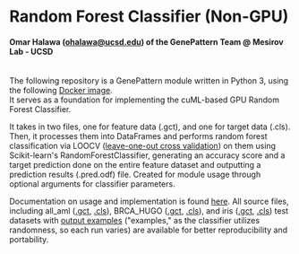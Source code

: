 # Random Forest Classifier (Non-GPU)
#### Omar Halawa (ohalawa@ucsd.edu) of the GenePattern Team @ Mesirov Lab - UCSD
\
The following repository is a GenePattern module written in Python 3, using the following [Docker image](https://hub.docker.com/layers/omarhalawa/randomforest/1.0/images/sha256-995d424aa0fa77f608aaa5575faafad6cea966a377fdb8dd51e9144e74f7ff21?context=repo). 
\
It serves as a foundation for implementing the cuML-based GPU Random Forest Classifier.

It takes in two files, one for feature data (.gct), and one for target data (.cls). Then, it processes them into DataFrames and performs random forest classification via LOOCV ([leave-one-out cross validation](https://towardsdatascience.com/cross-validation-explained-evaluating-estimator-performance-e51e5430ff85)) on them using Scikit-learn's RandomForestClassifier, generating an accuracy score and a target prediction done on the entire feature dataset and outputting a prediction results (.pred.odf) file. Created for module usage through optional arguments for classifier parameters.

Documentation on usage and implementation is found [here](https://github.com/omarhalawa3301/randomforest/blob/main/docs/tutorial.md).
All source files, including all_aml ([.gct](https://github.com/omarhalawa3301/randomforest/blob/main/data/all_aml_train.gct), [.cls](https://github.com/omarhalawa3301/randomforest/blob/main/data/all_aml_train.cls)), BRCA_HUGO ([.gct](https://github.com/omarhalawa3301/randomforest/blob/main/data/all_aml_train.gct), [.cls](https://github.com/omarhalawa3301/randomforest/blob/main/data/all_aml_train.cls)), and iris ([.gct](https://github.com/omarhalawa3301/randomforest/blob/main/data/iris.gct), [.cls](https://github.com/omarhalawa3301/randomforest/blob/main/data/iris.cls)) test datasets with [output examples](https://github.com/omarhalawa3301/randomforest/blob/main/data/example_output) ("examples," as the classifier utilizes randomness, so each run varies) are available for better reproducibility and portability. 
